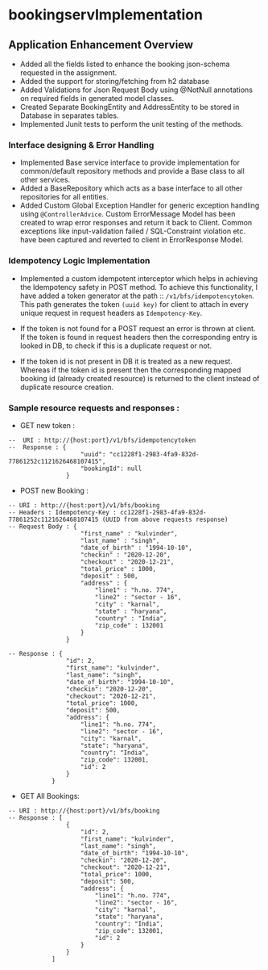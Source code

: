 # bookingservImplementation

## Application Enhancement Overview

- Added all the fields listed to enhance the booking json-schema requested in the assignment.
- Added the support for storing/fetching from h2 database
- Added Validations for Json Request Body using @NotNull annotations on required fields in generated model classes.
- Created Separate BookingEntity and AddressEntity to be stored in Database in separates tables.
- Implemented Junit tests to perform the unit testing of the methods.

### Interface designing & Error Handling
- Implemented Base service interface to provide implementation for common/default repository methods and provide a Base class to all other services. 
- Added a BaseRepository which acts as a base interface to all other repositories for all entities.
- Added Custom Global Exception Handler for generic exception handling using `@ControllerAdvice`. Custom ErrorMessage Model has been created to wrap error responses and return it back to Client. Common exceptions like input-validation failed / SQL-Constraint violation etc. have been captured and reverted to client in ErrorResponse Model.


### Idempotency Logic Implementation

- Implemented a custom idempotent interceptor which helps in achieving the Idempotency safety in POST method. To achieve this functionality, I have added a token generator at the path :: `/v1/bfs/idempotencytoken`. This path generates the token `(uuid key)` for client to attach in every unique request in request headers as `Idempotency-Key`.

- If the token is not found for a POST request an error is thrown at client. If the token is found in request headers then the corresponding entry is looked in DB, to check if this is a duplicate request or not. 
- If the token id is not present in DB it is treated as a new request. Whereas if the token id is present then the corresponding mapped booking id (already created resource) is returned to the client instead of duplicate resource creation.

### Sample resource requests and responses : 

- GET new token : 
```
--  URI : http://{host:port}/v1/bfs/idempotencytoken
--  Response : {
                    "uuid": "cc1228f1-2983-4fa9-832d-77861252c1121626468107415",
                    "bookingId": null
                }
```

- POST new Booking : 
```
-- URI : http://{host:port}/v1/bfs/booking
-- Headers : Idempotency-Key : cc1228f1-2983-4fa9-832d-77861252c1121626468107415 (UUID from above requests response)
-- Request Body : {
                    "first_name" : "kulvinder",
                    "last_name" : "singh",
                    "date_of_birth" : "1994-10-10",
                    "checkin" : "2020-12-20",
                    "checkout" : "2020-12-21",
                    "total_price" : 1000,
                    "deposit" : 500,
                    "address" : {
                        "line1" : "h.no. 774",
                        "line2" : "sector - 16",
                        "city" : "karnal",
                        "state" : "haryana",
                        "country" : "India",
                        "zip_code" : 132001
                    }
                }

-- Response : {
                "id": 2,
                "first_name": "kulvinder",
                "last_name": "singh",
                "date_of_birth": "1994-10-10",
                "checkin": "2020-12-20",
                "checkout": "2020-12-21",
                "total_price": 1000,
                "deposit": 500,
                "address": {
                    "line1": "h.no. 774",
                    "line2": "sector - 16",
                    "city": "karnal",
                    "state": "haryana",
                    "country": "India",
                    "zip_code": 132001,
                    "id": 2
                }
            }
```

- GET All Bookings: 
```
-- URI : http://{host:port}/v1/bfs/booking
-- Response : [
                {
                    "id": 2,
                    "first_name": "kulvinder",
                    "last_name": "singh",
                    "date_of_birth": "1994-10-10",
                    "checkin": "2020-12-20",
                    "checkout": "2020-12-21",
                    "total_price": 1000,
                    "deposit": 500,
                    "address": {
                        "line1": "h.no. 774",
                        "line2": "sector - 16",
                        "city": "karnal",
                        "state": "haryana",
                        "country": "India",
                        "zip_code": 132001,
                        "id": 2
                    }
                }
            ]

```
